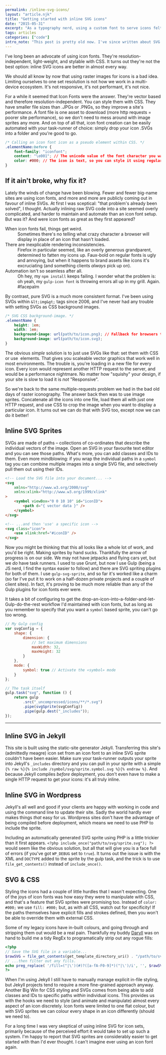 ```yaml
---
permalink: /inline-svg-icons/
layout: "article.njk"
title: "Getting started with inline SVG icons"
date: "2015-05-31"
excerpt: "As a typography nerd, using a custom font to serve icons felt really good. However, it turns out inline SVG icons are better in almost every way."
tags: articles
categories: ["code"]
intro_note: "This post is pretty old now. I've since written about SVG icon sprites in more detail in the more recent post, [Inline SVG icon sprites are (still) not scary](/inline-svg-icon-sprites)."
---
```


I've long been an advocate of using icon fonts. They're resolution-independent, light-weight, and stylable with CSS. It turns out they're not the best option: inline SVG icons are better in almost every way.

We should all know by now that using raster images for icons is a bad idea. Limiting ourselves to one set resolution is not how we work in a multi-device ecosystem. It's not responsive, it's not performant, it's not nice.

For a while it seemed that Icon Fonts were the answer. They're vector based and therefore resolution-independent. You can style them with CSS. They have smaller file sizes than .JPGs or .PNGs, so they improve a site's performance. A font file is one asset to download (more http requests = poorer site performance), so we don't need to mess around with image sprites any more. And on top of all that, icon font creation can be easily automated with your task-runner of choice: simply drop your icon .SVGs into a folder and you're good to go.

```css
/* Calling an icon font icon as a pseudo element within CSS. */
.elementName:before {
    font-family: "iconfont";
    content: "\e001"; // The unicode value of the font character you want.
    color: #000; // The icon is text, so you can style it using regular CSS
}
```

## If it ain't broke, why fix it?

Lately the winds of change have been blowing. Fewer and fewer big-name sites are using icon fonts, and more and more are publicly coming out in favour of inline SVGs. At first I was sceptical: "that problem's already been solved", I thought. Actually inlining raw SVG code into a site seemed overly complicated, and harder to maintain and automate than an icon font setup. But was it? And were icon fonts as great as they first appeared?

<dl>
<dt>When icon fonts fail, things get weird.</dt>
<dd>Sometimes there's no telling what crazy character a browser will display in place of an icon that hasn't loaded.</dd>

<dt>There are inexplicable rendering inconsistencies.</dt>
<dd>Firefox in particular seemed, like an overly generous grandparent, determined to fatten my icons up. Faux-bold on regular fonts is ugly and annoying, but when it happens to brand assets like icons it's excruciating (and something clients <em>always</em> pick up on).</dd>

<dt>Automation isn't so seamless after all.</dt>
<dd>Oh hey, my <code>npm install</code> keeps failing. I wonder what the problem is: oh yeah, my <code>gulp-icon font</code> is throwing errors all up in my grill. Again. &#35;facepalm</dd>
</dl>

By contrast, pure SVG is a much more consistent format. I've been using SVGs within <code>&amp;lt;img&amp;gt;</code> tags since 2006, and I've never had any trouble with setting SVGs as CSS background images.

```css
/* SVG CSS background-image. */
.elementName {
    height: 1em;
    width: 1em;
    background-image: url(path/to/icon.png); // Fallback for browsers that don't like SVG.
    background-image: url(path/to/icon.svg);
}
```

The obvious _simple_ solution is to just use SVGs like that: set them with CSS or use <code><img></code> elements. That gives you scaleable vector graphics that work well in most environments. The trouble is, you're loading in a new file for every icon. Every icon would represent another HTTP request to the server, and would be a performance nightmare. No matter how "squishy" your design, if your site is slow to load it is _not_ "Responsive".

So we're back to the same multiple-requests problem we had in the bad old days of raster iconography. The answer back then was to use image sprites. Concatenate all the icons into one file, load them all with just one HTTP request, and use CSS to crop the image when you want to display a particular icon. It turns out we can do that with SVG too, except now we can do it better!

<h2>Inline SVG Sprites</h2>

SVGs are made of paths – collections of co-ordinates that describe the individual vectors of the image. Open an SVG in your favourite text editor and you can see those paths. What's more, you can add classes and IDs to them. Even more mindblowing: if you wrap the individual paths in a <code>symbol</code> tag you can combine multiple images into a single SVG file, and selectively pull them out using their IDs.

```html
<!-- Load the SVG file into your document... -->
<svg
    xmlns="http://www.w3.org/2000/svg"
    xmlns:xlink="http://www.w3.org/1999/xlink"
>
    <symbol viewBox="0 0 10 10" id="iconID">
        <path d="{ vector data }" />
    </symbol>
</svg>

<!-- ...and then 'use' a specific icon -->
<svg class="icon">
    <use xlink:href="#iconID" />
</svg>
```

Now you might be thinking that this all looks like a whole lot of work, and you'd be right. Making sprites by hand sucks. Thankfully the arrow of progress is on our side. We may not have jetpacks and flying cars yet, but we _do_ have task runners. I used to use Grunt, but now I use Gulp (being a JS nerd, I find the syntax easier to follow) and there are SVG spriting plugins for both of them. I use `gulp-svg-sprite`, and so far it's worked like a charm (so far I've put it to work on a half-dozen private projects and a couple of client sites). In fact, it's proving to be much more reliable than any of the Gulp plugins for icon fonts ever were.

It takes a bit of configuring to get the drop-an-icon-into-a-folder-and-let-Gulp-do-the-rest workflow I'd maintained with icon fonts, but as long as you remember to specify that you want a `symbol` based sprite, you can't go too wrong.

```js
// My Gulp config
var svgConfig = {
    shape: {
        dimension: {
            // Set maximum dimensions
            maxWidth: 32,
            maxHeight: 32
        }
    },
    mode: {
        symbol: true // Activate the «symbol» mode
    }
};

// The task itself
gulp.task("svg", function () {
    return gulp
        .src("_uncompressed/icons/**/*.svg")
        .pipe(svgSprite(svgConfig))
        .pipe(gulp.dest("_includes"));
});
```

---

## Inline SVG in Jekyll

This site is built using the static-site generator Jekyll. Transferring this site's (admittedly meagre) icon set from an icon font to an inline SVG sprite couldn't have been easier. Make sure your task-runner outputs your sprite into Jekyll's `_includes` directory and you can pull in your sprite with a simple `{% raw %}{% include /symbol/svg/sprite.symbol.svg %}{% endraw %}`. And because Jekyll compiles _before_ deployment, you don't even have to make a single HTTP request to get your icons: it's all truly inline.

## Inline SVG in Wordpress

Jekyll's all well and good if your clients are happy with working in code and using the command line to update their site. Sadly the world hardly ever makes things _that_ easy for us. Wordpress sites don't have the advantage of being compiled before deployment, which means we need to use PHP to include the sprite.

Including an automatically generated SVG sprite using PHP is a little trickier than it first appears. `<?php include_once("path/to/svg/sprite.svg"); ?>` would seem like the obvious solution, but all that will give you is a face full of errors (if you've got `WP_DEBUG` set to `true`). It turns out the issue is with the XML and `DOCTYPE` added to the sprite by the gulp task, and the trick is to use `file_get_contents()` instead of `include_once()`.

## SVG & CSS

Styling the icons had a couple of little hurdles that I wasn't expecting. One of the joys of icon fonts was how easy they were to manipulate with CSS, and that's a feature that SVG sprites were promising too. Instead of `color: #000;` we use `fill: #000;` but, as with all CSS, watch out for specificity! If the paths themselves have explicit fills and strokes defined, then you won't be able to override them with external CSS.

Some of my legacy icons have in-built colours, and going through and stripping them out would be a real pain. Thankfully my buddy [Daryll](http://twitter.com/enshrined) was on hand to build me a tidy RegEx to programatically strip out any rogue fills:

```php
<?php
// Save the SVG file in a variable...
$rawSVG = file_get_contents(get_template_directory_uri() . "/path/to/svg/sprite.svg");
// ...then filter out any fills.
echo preg_replace( '/fill=("|\')(#)?([a-fA-F0-9]*)("|\')/i', '', $rawSVG );
?>
```

When I'm using Jekyll I still have to manually manage explicit in-file styling, but Jekyll projects tend to require a more fine-grained approach anyway. Another Big Win for CSS styling and SVGs comes from being able to add classes and IDs to specific paths _within_ individual icons. This provides us with the hooks we need to style (and animate and manipulate) almost every aspect of an icon discretely. Icon fonts were limited to one flat colour, but with SVG sprites we can colour every shape in an icon differently (should we need to).

For a long time I was very skeptical of using inline SVG for icon sets, primarily because of the perceived effort it would take to set up such a system. I'm happy to report that SVG sprites are considerably easier to get started with than I'd ever thought. I can't imagine ever using an icon font again.
